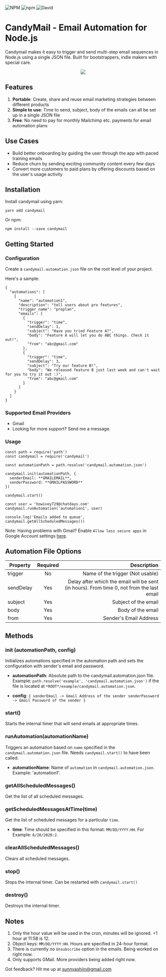 ![NPM](https://img.shields.io/npm/l/candymail)
![npm](https://img.shields.io/npm/v/candymail)
![David](https://img.shields.io/david/bdcorps/candymail)

# CandyMail - Email Automation for Node.js
Candymail makes it easy to trigger and send multi-step email sequences in Node.js using a single JSON file. Built for bootstrappers, indie makers with special care. 

<p align="center">
  <img src="https://github.com/bdcorps/candymail/blob/main/web.PNG?raw=true" />
</p>

## Features
1. **Portable**: Create, share and reuse email marketing strategies between different products 
2. **Simple to use**: Time to send, subject, body of the emails can all be set up in a single JSON file
3. **Free**: No need to pay for monthly Mailchimp etc. payments for email automation plans

## Use Cases
- Build better onboarding by guiding the user through the app with paced training emails
- Reduce churn by sending exciting community content every few days
- Convert more customers to paid plans by offering discounts based on the user's usage activity

## Installation
Install candymail using yarn:
```
yarn add candymail
```
Or npm:
```
npm install --save candymail
```
## Getting Started
### Configuration
Create a `candymail.automation.json` file on the root level of your project. 

Here's a sample:
```
{
  "automations": [
    {
      "name": "automation1",
      "description": "tell users about pro features",
      "trigger_name": "proplan",
      "emails": [
        {
          "trigger": "time",
          "sendDelay": 1,
          "subject": "Have you tried Feature A?",
          "body": "Feature A will let you do ABC things. Check it out!",
          "from": "abc@gmail.com"
        },
        {
          "trigger": "time",
          "sendDelay": 3,
          "subject": "Try our feature B!",
          "body": "We released feature B just last week and can't wait for you to try it out :)",
          "from": "abc@gmail.com"
        }
      ]
    }
  ]
}
```

### Supported Email Providers
- Gmail
- Looking for more support? Send me a message.

### Usage
```
const path = require('path')
const candymail = require('candymail')

const automationPath = path.resolve('candymail.automation.json')

candymail.init(automationPath, {
  senderEmail: **GMAILEMAIL**,
  senderPassword: **GMAILPASSWORD**
})

candymail.start()

const user = 'howivey729@chatdays.com'
candymail.runAutomation('automation1', user)

console.log('Emails added to queue', candymail.getAllScheduledMessages())
```
Note: Having problems with Gmail? Enable `Allow less secure apps`  in Google Account settings [here](https://myaccount.google.com/lesssecureapps).

## Automation File Options
| Property        | Required           | Description  |
| ------------- |:-------------:| -----:|
| trigger     | No | Name of the trigger (Not usable) |
| sendDelay      | Yes | Delay after which the email will be sent (in hours). From time 0, not from the last email |
| subject | Yes  | Subject of the email |
| body | Yes | Body of the email |
| from | Yes | Sender's Email Address |

## Methods
### init (automationPath, config)
Initializes automations specified in the automation path and sets the configuration with sender's email and password.
- **automationPath**: Absolute path to the candymail.automation.json file. Example: `path.resolve('example', 'candymail.automation.json')` if the file is located at `*ROOT*/example/candymail.automation.json`.

- **config**: ```{
  senderEmail -> Gmail Address of the sender
  senderPassword -> Gmail Password of the sender
}```

### start()
Starts the internal timer that will send emails at appropriate times. 

### runAutomation(automationName)
Triggers an automation based on `name` specified in the `candymail.automation.json` file. Needs `candymail.start()` to have been called.
- **automationName**: Name of `automation` in `candymail.automation.json`. Example: 'automation1'.

### getAllScheduledMessages()
Get the list of all scheduled messages. 

### getScheduledMessagesAtTime(time)
Get the list of scheduled messages for a particular `time`. 
- **time**: Time should be specified in this format: `MM/DD/YYYY:HH`. For Example: `8/20/2020:2`.

### clearAllScheduledMessages()
Clears all scheduled messages.

### stop()
Stops the internal timer. Can be restarted with `candymail.start()`

### destroy()
Destroys the internal timer. 


## Notes
1. Only the hour value will be used in the cron, minutes will be ignored. +1 hour at 11:58 is 12.
2. Object keys: `MM/DD/YYYY:HH`. Hours are specified in 24-hour format. 
3. There is currently no `Unsubscribe` option in the emails. Being worked on right now.
4. Only supports GMail. More providers being added right now.  

Got feedback? Hit me up at <a href="mailto:sunnyashiin@gmail.com">sunnyashiin@gmail.com</a>
